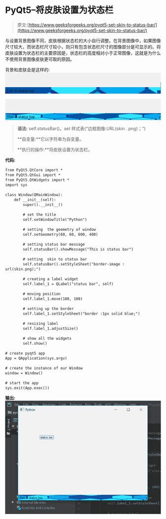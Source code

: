# PyQt5–将皮肤设置为状态栏

> 原文:[https://www.geeksforgeeks.org/pyqt5-set-skin-to-status-bar/](https://www.geeksforgeeks.org/pyqt5-set-skin-to-status-bar/)

与设置背景图像不同，皮肤根据状态栏的大小自行调整。在背景图像中，如果图像尺寸较大，而状态栏尺寸较小，则只有包含状态栏尺寸的图像部分是可显示的。将皮肤设置为状态栏的主要原因是，状态栏的高度相对小于正常图像，这就是为什么不使用背景图像皮肤更可取的原因。

背景和皮肤会是这样的:
![](img/2af23f02e051d41c175028b4d306123a.png)

![](img/6f5883f3d156598f6f2f2cb109f88592.png)

> **语法:** self.statusBar()。set 样式表(“边框图像:URL(skin . png)；”)
> 
> **自变量:**它以字符串为自变量。
> 
> **执行的操作:**将皮肤设置为状态栏。

**代码:**

```
from PyQt5.QtCore import * 
from PyQt5.QtGui import * 
from PyQt5.QtWidgets import * 
import sys

class Window(QMainWindow):
    def __init__(self):
        super().__init__()

        # set the title
        self.setWindowTitle("Python")

        # setting  the geometry of window
        self.setGeometry(60, 60, 600, 400)

        # setting status bar message
        self.statusBar().showMessage("This is status bar")

        # setting  skin to status bar
        self.statusBar().setStyleSheet("border-image : url(skin.png);")

        # creating a label widget
        self.label_1 = QLabel("status bar", self)

        # moving position
        self.label_1.move(100, 100)

        # setting up the border
        self.label_1.setStyleSheet("border :1px solid blue;")

        # resizing label
        self.label_1.adjustSize()

        # show all the widgets
        self.show()

# create pyqt5 app
App = QApplication(sys.argv)

# create the instance of our Window
window = Window()

# start the app
sys.exit(App.exec())
```

**输出:**
![](img/0c41429acbfeedd76e22a1b43218ab4b.png)